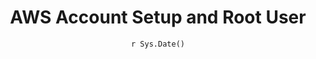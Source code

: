 ---
title : "AWS Account Setup and Root User"
date : "`r Sys.Date()`"
weight : 5
chapter : false
pre : " <b> 2.5 </b> "
---